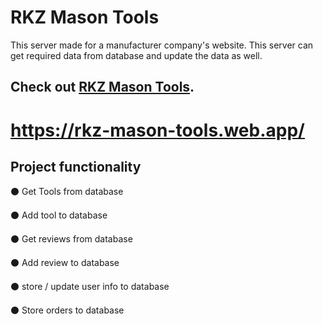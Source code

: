 # RKZ Mason Tools

This server made for a manufacturer company's website. This server can get required data from database and update the data as well.

## Check out [RKZ Mason Tools](https://rkz-mason-tools.web.app).

# https://rkz-mason-tools.web.app/



## Project functionality
⚫ Get Tools from database  

⚫ Add tool to database

⚫ Get reviews from database

⚫ Add review to database

⚫ store / update user info to database

⚫ Store orders to database


